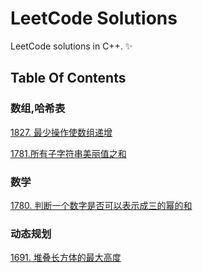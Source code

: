 # LeetCode Solutions
LeetCode solutions in C++. :sparkles:

## Table Of Contents

### 数组,哈希表
[1827. 最少操作使数组递增](https://github.com/CnLzh/NoteBook/tree/main/LeetCode/Array/1827)

[1781.所有子字符串美丽值之和](https://github.com/CnLzh/NoteBook/tree/main/LeetCode/Array/1781)

### 数学
[1780. 判断一个数字是否可以表示成三的幂的和](https://github.com/CnLzh/NoteBook/tree/main/LeetCode/Math/1780)

### 动态规划
[1691. 堆叠长方体的最大高度](https://github.com/CnLzh/NoteBook/tree/main/LeetCode/Dp/1691)